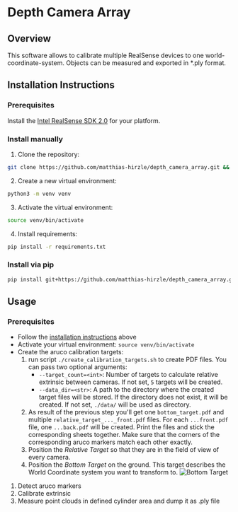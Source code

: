 # Depth Camera Array
## Overview
This software allows to calibrate multiple RealSense devices to one world-coordinate-system. Objects can be measured and 
exported in *.ply format.

## Installation Instructions
### Prerequisites
Install the [Intel RealSense SDK 2.0](https://dev.intelrealsense.com/docs/installation) for your platform.
### Install manually
1. Clone the repository:
```bash
git clone https://github.com/matthias-hirzle/depth_camera_array.git && cd depth_camera_array
```
2. Create a new virtual environment:
```bash
python3 -m venv venv
```
3. Activate the virtual environment:
```bash
source venv/bin/activate
```
4. Install requirements:
```bash
pip install -r requirements.txt
```

### Install via pip
```bash
pip install git+https://github.com/matthias-hirzle/depth_camera_array.git@master#egg=depth_camera_array
```
## Usage
### Prerequisites
- Follow the [installation instructions](#installation-instructions) above
- Activate your virtual environment: `source venv/bin/activate`
- Create the aruco calibration targets:
    1. run script `./create_calibration_targets.sh` to create PDF files. You can pass two optional arguments: 
        - `--target_count=<int>`: Number of targets to calculate relative extrinsic between cameras. 
        If not set, `5` targets will be created.
        - `--data_dir=<str>`: A path to the directory where the created target files will be stored. If the directory 
        does not exist, it will be created. If not set, `./data/` will be used as directory.
    1. As result of the previous step you'll get one `bottom_target.pdf` and multiple 
    `relative_target_..._front.pdf` files. For each `...front.pdf` file, one `...back.pdf` will be created. 
    Print the files and stick the corresponding sheets together. Make sure that the corners of the corresponding aruco 
    markers match each other exactly.
    1. Position the _Relative Target_ so that they are in the field of view of every camera.
    1. Position the _Bottom Target_ on the ground. This target describes the World Coordinate system you want to 
    transform to. 
    ![Bottom Target](https://drive.google.com/file/d/17XRkhZkhg9zRMZ0rGI6VFNgc9W3mLWQk/view?usp=sharing)
    
1. Detect aruco markers
1. Calibrate extrinsic
1. Measure point clouds in defined cylinder area and dump it as .ply file